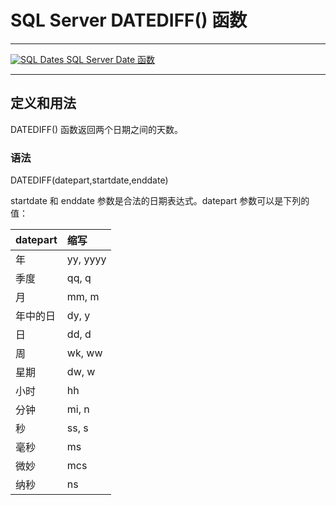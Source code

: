 # SQL Server DATEDIFF() 函数

------

[![SQL Dates](https://www.runoob.com/images/up.gif) SQL Server Date 函数](https://www.runoob.com/sql/sql-dates.html)

------

## 定义和用法

DATEDIFF() 函数返回两个日期之间的天数。

### **语法**

DATEDIFF(datepart,startdate,enddate)

startdate 和 enddate 参数是合法的日期表达式。datepart 参数可以是下列的值：

| datepart | 缩写     |
| :------- | :------- |
| 年       | yy, yyyy |
| 季度     | qq, q    |
| 月       | mm, m    |
| 年中的日 | dy, y    |
| 日       | dd, d    |
| 周       | wk, ww   |
| 星期     | dw, w    |
| 小时     | hh       |
| 分钟     | mi, n    |
| 秒       | ss, s    |
| 毫秒     | ms       |
| 微妙     | mcs      |
| 纳秒     | ns       |